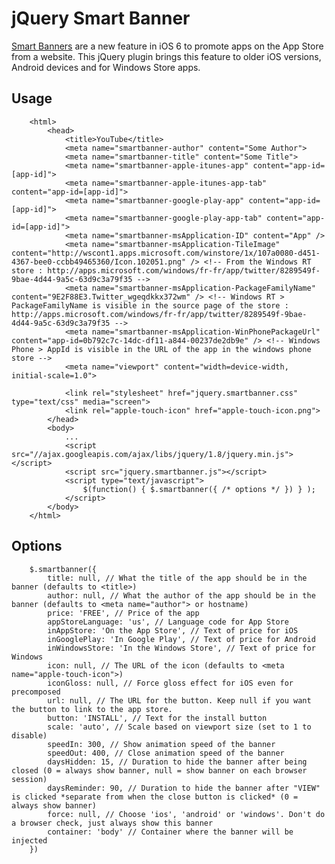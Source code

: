 jQuery Smart Banner
===================

[Smart Banners][1] are a new feature in iOS 6 to promote apps on the App Store from a website. This jQuery plugin
brings this feature to older iOS versions, Android devices and for Windows Store apps.

## Usage ##
		<html>
			<head>
				<title>YouTube</title>
				<meta name="smartbanner-author" content="Some Author">
				<meta name="smartbanner-title" content="Some Title">
				<meta name="smartbanner-apple-itunes-app" content="app-id=[app-id]">
				<meta name="smartbanner-apple-itunes-app-tab" content="app-id=[app-id]">
				<meta name="smartbanner-google-play-app" content="app-id=[app-id]">
				<meta name="smartbanner-google-play-app-tab" content="app-id=[app-id]">
				<meta name="smartbanner-msApplication-ID" content="App" />
				<meta name="smartbanner-msApplication-TileImage" content="http://wscont1.apps.microsoft.com/winstore/1x/107a0080-d451-4367-bee0-ccbb49465360/Icon.102051.png" /> <!-- From the Windows RT store : http://apps.microsoft.com/windows/fr-fr/app/twitter/8289549f-9bae-4d44-9a5c-63d9c3a79f35 -->
				<meta name="smartbanner-msApplication-PackageFamilyName" content="9E2F88E3.Twitter_wgeqdkkx372wm" /> <!-- Windows RT > PackageFamilyName is visible in the source page of the store : http://apps.microsoft.com/windows/fr-fr/app/twitter/8289549f-9bae-4d44-9a5c-63d9c3a79f35 -->
				<meta name="smartbanner-msApplication-WinPhonePackageUrl" content="app-id=0b792c7c-14dc-df11-a844-00237de2db9e" /> <!-- Windows Phone > AppId is visible in the URL of the app in the windows phone store -->
				<meta name="viewport" content="width=device-width, initial-scale=1.0">

				<link rel="stylesheet" href="jquery.smartbanner.css" type="text/css" media="screen">
				<link rel="apple-touch-icon" href="apple-touch-icon.png">
			</head>
			<body>
				...
				<script src="//ajax.googleapis.com/ajax/libs/jquery/1.8/jquery.min.js"></script>
				<script src="jquery.smartbanner.js"></script>
				<script type="text/javascript">
					$(function() { $.smartbanner({ /* options */ }) } );
				</script>
			</body>
		</html>

## Options ##
		$.smartbanner({
			title: null, // What the title of the app should be in the banner (defaults to <title>)
			author: null, // What the author of the app should be in the banner (defaults to <meta name="author"> or hostname)
			price: 'FREE', // Price of the app
			appStoreLanguage: 'us', // Language code for App Store
			inAppStore: 'On the App Store', // Text of price for iOS
			inGooglePlay: 'In Google Play', // Text of price for Android
			inWindowsStore: 'In the Windows Store', // Text of price for Windows
			icon: null, // The URL of the icon (defaults to <meta name="apple-touch-icon">)
			iconGloss: null, // Force gloss effect for iOS even for precomposed
			url: null, // The URL for the button. Keep null if you want the button to link to the app store.
			button: 'INSTALL', // Text for the install button
			scale: 'auto', // Scale based on viewport size (set to 1 to disable)
			speedIn: 300, // Show animation speed of the banner
			speedOut: 400, // Close animation speed of the banner
			daysHidden: 15, // Duration to hide the banner after being closed (0 = always show banner, null = show banner on each browser session)
			daysReminder: 90, // Duration to hide the banner after "VIEW" is clicked *separate from when the close button is clicked* (0 = always show banner)
			force: null, // Choose 'ios', 'android' or 'windows'. Don't do a browser check, just always show this banner
			container: 'body' // Container where the banner will be injected
		})

[1]: http://developer.apple.com/library/ios/#documentation/AppleApplications/Reference/SafariWebContent/PromotingAppswithAppBanners/PromotingAppswithAppBanners.html
